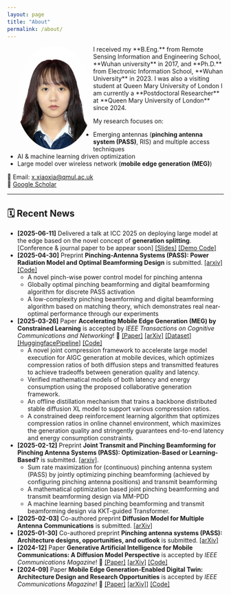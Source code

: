 ```yaml
---
layout: page
title: "About"
permalink: /about/
---
```

<img src="/assets/images/avatar.jpg" alt="Xiaoxia Xu" width="180" style="border-radius: 50%; float: left; margin-left: 20px;">
I received my **B.Eng.** from Remote Sensing Information and Engineering School, **Wuhan university** in 2017, and **Ph.D.** from Electronic Information School, **Wuhan University** in 2023.
I was also a visiting student at Queen Mary University of London
I am currently a **Postdoctoral Researcher** at **Queen Mary University of London** since 2024.  


My research focuses on:

- Emerging antennas (**pinching antenna system (PASS)**, RIS) and multiple access techniques
- AI & machine learning driven optimization
- Large model over wireless network (**mobile edge generation (MEG)**)


📧 Email: [x.xiaoxia@qmul.ac.uk](mailto:x.xiaoxia@qmul.ac.uk)  
🔗 [Google Scholar](https://scholar.google.com.hk/citations?user=3ifNbp0AAAAJ&hl)

---


## 🗓️ Recent News
- **[2025-06-11]** Delivered a talk at ICC 2025 on deploying large model at the edge based on the novel concept of **generation splitting**. [Conference & journal paper to be appear soon]
  [[Slides]](https://github.com/xiaoxiaxusummer/MEGSplitting/blob/main/Optimal%20Energy-Delay%20Tradeoff%20for%20MEG.pdf) [[Demo Code]](https://github.com/xiaoxiaxusummer/MEGSplitting)
- **[2025-04-30]** Preprint **Pinching-Antenna Systems (PASS): Power Radiation Model and Optimal Beamforming Design** is submitted. [[arxiv]](https://arxiv.org/abs/2505.00218) [[Code]](https://github.com/xiaoxiaxusummer/PASS_Discrete)
	- A novel pinch-wise power control model for pinching antenna
	- Globally optimal pinching beamforming and digital beamforming algorithm for discrete PASS activation
	- A low-complexity  pinching beamforming and digital beamforming algorithm based on matching theory, which demonstrates real near-optimal performance through our experiments
- **[2025-03-26]** Paper **Accelerating Mobile Edge Generation (MEG) by Constrained Learning** is accepted by *IEEE Transactions on Cognitive Communications and Networking*! 🎉 [[Paper]](https://ieeexplore.ieee.org/abstract/document/10955724) [[arXiv]](https://arxiv.org/pdf/2407.07245) [[Dataset]](https://huggingface.co/datasets/xiaoxiaxu/highresolution-laioncoco-aesthetic-MEG) [[HuggingfacePipeline]](https://huggingface.co/xiaoxiaxu/LowLatencyMEG_Backbone) [[Code]](https://github.com/xiaoxiaxusummer/LowLatencyMEG)
	- A novel joint compression framework to accelerate large model execution for AIGC generation at mobile devices, which optimizes compression ratios of both diffusion steps and transmitted features to achieve tradeoffs between generation quality and latency.  
	- Verified mathematical models of both latency and energy consumption using the proposed collaborative generation framework.
	- An offline distillation mechanism that trains a backbone distributed stable diffusion XL model to support various compression ratios. 
	- A constrained deep reinforcement learning algorithm that optimizes compression ratios in online channel environment, which maximizes the generation quality and stringently guarantees end-to-end latency and energy consumption constraints.
- **[2025-02-12]** Preprint **Joint Transmit and Pinching Beamforming for Pinching Antenna Systems (PASS): Optimization-Based or Learning-Based?** is submitted. [[arxiv]](https://arxiv.org/pdf/2502.08637).
	- Sum rate maximization for (continuous) pinching antenna system (PASS) by jointly optimizing pinching beamforming (achieved by configuring pinching antenna positions) and transmit beamforming
	- A mathematical optimization based joint pinching beamforming and transmit beamforming design via MM-PDD
 	- A machine learning based pinching beamforming and transmit beamforming design via KKT-guided Transformer. 
- **[2025-02-03]** Co-authored preprint **Diffusion Model for Multiple Antenna Communications** is submitted. [[arXiv]](https://arxiv.org/abs/2502.01841)
- **[2025-01-30]** Co-authored preprint **Pinching antenna systems (PASS): Architecture designs, opportunities, and outlook** is submitted. [[arXiv]](https://arxiv.org/abs/2501.18409)
- **[2024-12]** Paper **Generative Artificial Intelligence for Mobile Communications: A Diffusion Model Perspective** is accepted by *IEEE Communications Magazine*! 🎉 [[Paper]](https://ieeexplore.ieee.org/document/10812969) [[arXiv]](https://arxiv.org/pdf/2410.06389) [[Code]](https://github.com/xiaoxiaxusummer/GAI_COMM)
- **[2024-09]** Paper **Mobile Edge Generation-Enabled Digital Twin: Architecture Design and Research Opportunities** is accepted by *IEEE Communications Magazine*! 🎉 [[Paper]](https://ieeexplore.ieee.org/abstract/document/10812968) [[arXiv]](https://arxiv.org/abs/2407.02804)] [[Code]](https://github.com/xiaoxiaxusummer/MEG_DT)

